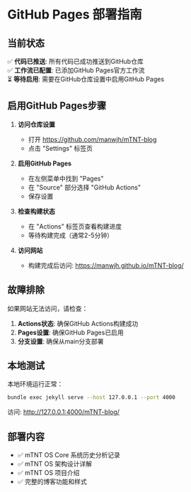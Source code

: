 # GitHub Pages 部署指南

## 当前状态

✅ **代码已推送**: 所有代码已成功推送到GitHub仓库  
✅ **工作流已配置**: 已添加GitHub Pages官方工作流  
⏳ **等待启用**: 需要在GitHub仓库设置中启用GitHub Pages

## 启用GitHub Pages步骤

1. **访问仓库设置**
   - 打开 https://github.com/manwjh/mTNT-blog
   - 点击 "Settings" 标签页

2. **启用GitHub Pages**
   - 在左侧菜单中找到 "Pages"
   - 在 "Source" 部分选择 "GitHub Actions"
   - 保存设置

3. **检查构建状态**
   - 在 "Actions" 标签页查看构建进度
   - 等待构建完成（通常2-5分钟）

4. **访问网站**
   - 构建完成后访问: https://manwjh.github.io/mTNT-blog/

## 故障排除

如果网站无法访问，请检查：

1. **Actions状态**: 确保GitHub Actions构建成功
2. **Pages设置**: 确保GitHub Pages已启用
3. **分支设置**: 确保从main分支部署

## 本地测试

本地环境运行正常：
```bash
bundle exec jekyll serve --host 127.0.0.1 --port 4000
```

访问: http://127.0.0.1:4000/mTNT-blog/

## 部署内容

- ✅ mTNT OS Core 系统历史分析记录
- ✅ mTNT OS 架构设计详解  
- ✅ mTNT OS 项目介绍
- ✅ 完整的博客功能和样式
